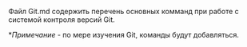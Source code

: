 Файл Git.md содержить перечень основных комманд при работе с системой контроля версий Git.

**Примечание* - по мере изучения Git, команды будут добавляться. 